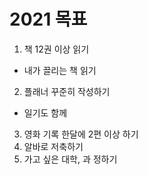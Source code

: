 # 2021 목표
1. 책 12권 이상 읽기
  - 내가 끌리는 책 읽기
2. 플래너 꾸준히 작성하기
  - 일기도 함께
3. 영화 기록 한달에 2편 이상 하기
4. 알바로 저축하기
5. 가고 싶은 대학, 과 정하기

